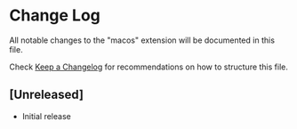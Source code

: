 # Change Log

All notable changes to the "macos" extension will be documented in this file.

Check [Keep a Changelog](http://keepachangelog.com/) for recommendations on how to structure this file.

## [Unreleased]

- Initial release